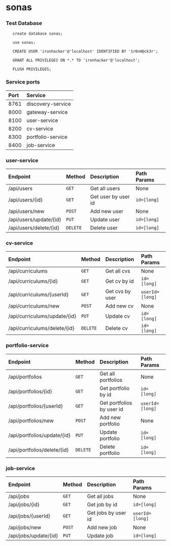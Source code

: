 # sonas

### Test Database

```
   create database sonas;
   
   use sonas;
   
   CREATE USER 'ironhacker'@'localhost' IDENTIFIED BY '1r0nH@ck3r';
   
   GRANT ALL PRIVILEGES ON *.* TO 'ironhacker'@'localhost';
   
   FLUSH PRIVILEGES;
```

### Service ports
| Port | Service
| :--- | :--- 
| 8761 | discovery-service
| 8000 | gateway-service
| 8100 | user-service
| 8200 | cv-service
| 8300 | portfolio-service
| 8400 | job-service

### user-service

| Endpoint | Method | Description | Path Params
| :--- | :--- | :--- | :--- 
| /api/users | `GET` | Get all users | None
| /api/users/{id} | `GET` | Get user by user id| `id=[long]`
| /api/users/new | `POST` | Add new user | None
| /api/users/update/{id} | `PUT` | Update user | `id=[long]`
| /api/users/delete/{id} | `DELETE` | Delete user | `id=[long]`

### cv-service

| Endpoint | Method | Description | Path Params
| :--- | :--- | :--- | :--- 
| /api/curriculums | `GET` | Get all cvs| None
| /api/curriculums/{id} | `GET` | Get cv by id | `id=[long]`
| /api/curriculums/{userId} | `GET` | Get cvs by user | `userId=[long]`
| /api/curriculums/new | `POST` | Add new cv | None
| /api/curriculums/update/{id} | `PUT` | Update cv | `id=[long]`
| /api/curriculums/delete/{id} | `DELETE` | Delete cv | `id=[long]`

### portfolio-service

| Endpoint | Method | Description | Path Params
| :--- | :--- | :--- | :--- 
| /api/portfolios | `GET` | Get all portfolios | None
| /api/portfolios/{id} | `GET` | Get portfolio by id| `id=[long]`
| /api/portfolios/{userId} | `GET` | Get portfolios by user id | `userId=[long]`
| /api/portfolios/new | `POST` | Add new portfolio | None
| /api/portfolios/update/{id} | `PUT` | Update portfolio | `id=[long]`
| /api/portfolios/delete/{id} | `DELETE` | Delete portfolio | `id=[long]`

### job-service

| Endpoint | Method | Description | Path Params
| :--- | :--- | :--- | :--- 
| /api/jobs | `GET` | Get all jobs | None
| /api/jobs/{id} | `GET` | Get job by id| `id=[long]`
| /api/jobs/{userId} | `GET` | Get jobs by user id | `userId=[long]`
| /api/jobs/new | `POST` | Add new job | None
| /api/jobs/update/{id} | `PUT` | Update job | `id=[long]`


